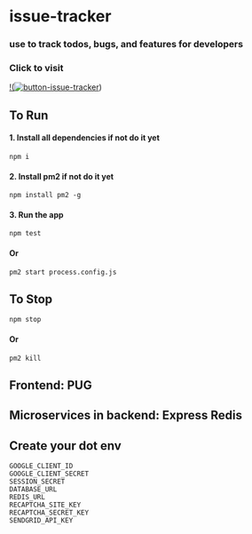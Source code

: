 # issue-tracker
### use to track todos, bugs, and features for developers

### Click to visit
[!(<a href="https://imgbb.com/"><img src="https://i.ibb.co/c17mNkV/button-issue-tracker.png" alt="button-issue-tracker" border="0"></a>)](https://issue-tracker-ex.herokuapp.com/)

## To Run
#### 1. Install all dependencies if not do it yet
```
npm i
```
#### 2. Install pm2 if not do it yet
```
npm install pm2 -g
```
#### 3. Run the app
```
npm test
```
#### Or
```
pm2 start process.config.js
```

## To Stop
```
npm stop
```
#### Or
```
pm2 kill
```

## Frontend: PUG
## Microservices in backend: Express Redis

## Create your dot env
```
GOOGLE_CLIENT_ID
GOOGLE_CLIENT_SECRET
SESSION_SECRET
DATABASE_URL
REDIS_URL
RECAPTCHA_SITE_KEY
RECAPTCHA_SECRET_KEY
SENDGRID_API_KEY
```
